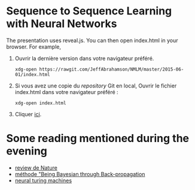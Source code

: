 # Sequence to Sequence Learning with Neural Networks

The presentation uses reveal.js. You can then open index.html in your browser.  For example,

1.  Ouvrir la dernière version dans votre navigateur préféré.

    ```
    xdg-open https://rawgit.com/JeffAbrahamson/NMLM/master/2015-06-01/index.html
    ```

2.  Si vous avez une copie du _repository_ Git en local,
   Ouvrir le fichier index.html dans votre navigateur préféré :

    ```
    xdg-open index.html
    ```

3.  Cliquer [ici](https://rawgit.com/JeffAbrahamson/NMLM/master/2015-06-01/index.html).

# Some reading mentioned during the evening

* [review de Nature](http://www.docdroid.net/11p1b/hinton.pdf.html)
* [méthode "Being Bayesian through Back-propagation](http://arxiv.org/abs/1505.05424)
* [neural turing machines](http://arxiv.org/pdf/1410.5401.pdf)

